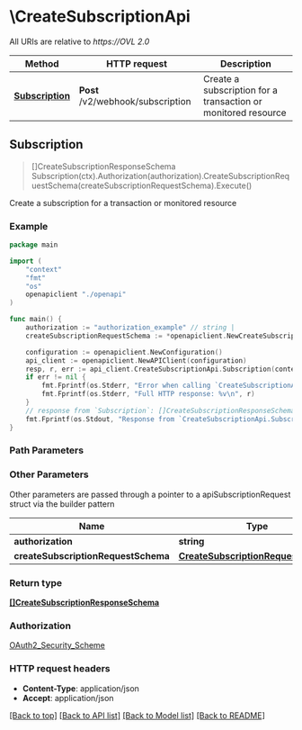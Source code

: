 # \CreateSubscriptionApi

All URIs are relative to *https://OVL 2.0*

Method | HTTP request | Description
------------- | ------------- | -------------
[**Subscription**](CreateSubscriptionApi.md#Subscription) | **Post** /v2/webhook/subscription | Create a subscription for a transaction or monitored resource 



## Subscription

> []CreateSubscriptionResponseSchema Subscription(ctx).Authorization(authorization).CreateSubscriptionRequestSchema(createSubscriptionRequestSchema).Execute()

Create a subscription for a transaction or monitored resource 



### Example

```go
package main

import (
    "context"
    "fmt"
    "os"
    openapiclient "./openapi"
)

func main() {
    authorization := "authorization_example" // string | 
    createSubscriptionRequestSchema := *openapiclient.NewCreateSubscriptionRequestSchema() // CreateSubscriptionRequestSchema | 

    configuration := openapiclient.NewConfiguration()
    api_client := openapiclient.NewAPIClient(configuration)
    resp, r, err := api_client.CreateSubscriptionApi.Subscription(context.Background()).Authorization(authorization).CreateSubscriptionRequestSchema(createSubscriptionRequestSchema).Execute()
    if err != nil {
        fmt.Fprintf(os.Stderr, "Error when calling `CreateSubscriptionApi.Subscription``: %v\n", err)
        fmt.Fprintf(os.Stderr, "Full HTTP response: %v\n", r)
    }
    // response from `Subscription`: []CreateSubscriptionResponseSchema
    fmt.Fprintf(os.Stdout, "Response from `CreateSubscriptionApi.Subscription`: %v\n", resp)
}
```

### Path Parameters



### Other Parameters

Other parameters are passed through a pointer to a apiSubscriptionRequest struct via the builder pattern


Name | Type | Description  | Notes
------------- | ------------- | ------------- | -------------
 **authorization** | **string** |  | 
 **createSubscriptionRequestSchema** | [**CreateSubscriptionRequestSchema**](CreateSubscriptionRequestSchema.md) |  | 

### Return type

[**[]CreateSubscriptionResponseSchema**](CreateSubscriptionResponseSchema.md)

### Authorization

[OAuth2_Security_Scheme](../README.md#OAuth2_Security_Scheme)

### HTTP request headers

- **Content-Type**: application/json
- **Accept**: application/json

[[Back to top]](#) [[Back to API list]](../README.md#documentation-for-api-endpoints)
[[Back to Model list]](../README.md#documentation-for-models)
[[Back to README]](../README.md)

